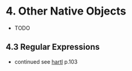 # 4. Other Native Objects

- TODO

## 4.3 Regular Expressions

- continued see [hartl](../README.md#hartl) p.103
